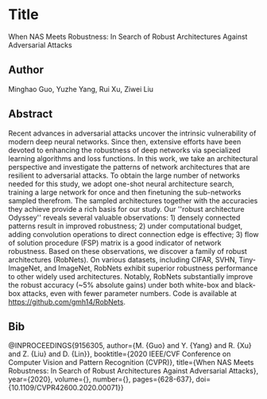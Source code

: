 # Title
When NAS Meets Robustness: In Search of Robust Architectures Against Adversarial Attacks

## Author
Minghao Guo, Yuzhe Yang, Rui Xu, Ziwei Liu

## Abstract
Recent advances in adversarial attacks uncover the intrinsic vulnerability of modern deep neural networks. Since then, extensive efforts have been devoted to enhancing the robustness of deep networks via specialized learning algorithms and loss functions. In this work, we take an architectural perspective and investigate the patterns of network architectures that are resilient to adversarial attacks. To obtain the large number of networks needed for this study, we adopt one-shot neural architecture search, training a large network for once and then finetuning the sub-networks sampled therefrom. The sampled architectures together with the accuracies they achieve provide a rich basis for our study. Our ''robust architecture Odyssey'' reveals several valuable observations: 1) densely connected patterns result in improved robustness; 2) under computational budget, adding convolution operations to direct connection edge is effective; 3) flow of solution procedure (FSP) matrix is a good indicator of network robustness. Based on these observations, we discover a family of robust architectures (RobNets). On various datasets, including CIFAR, SVHN, Tiny-ImageNet, and ImageNet, RobNets exhibit superior robustness performance to other widely used architectures. Notably, RobNets substantially improve the robust accuracy (~5% absolute gains) under both white-box and black-box attacks, even with fewer parameter numbers. Code is available at https://github.com/gmh14/RobNets.

## Bib
@INPROCEEDINGS{9156305,
  author={M. {Guo} and Y. {Yang} and R. {Xu} and Z. {Liu} and D. {Lin}},
  booktitle={2020 IEEE/CVF Conference on Computer Vision and Pattern Recognition (CVPR)}, 
  title={When NAS Meets Robustness: In Search of Robust Architectures Against Adversarial Attacks}, 
  year={2020},
  volume={},
  number={},
  pages={628-637},
  doi={10.1109/CVPR42600.2020.00071}}
